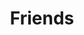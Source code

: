 ---
title: Friends
layout: friends
friends:
  - name: Dr. Awesome Doge
    link: https://doge.tg/
    avatar: https://doge.tg/assets/img/prof_pic-480.webp
    description: TONX Co-founder
  - name: Cypherpunks Taiwan
    link: https://cypherpunks-core.github.io/markdown/about/
    avatar: https://avatars.githubusercontent.com/u/49090977?s=200&v=4
    description: Make Privicy Great Again!
---